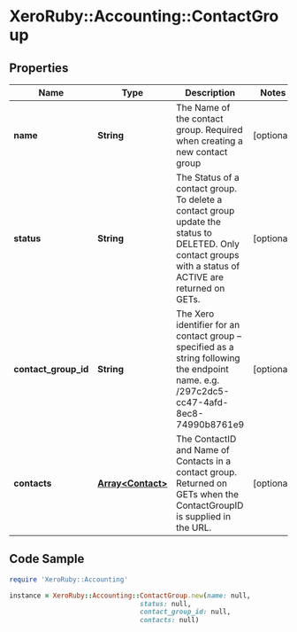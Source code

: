 # XeroRuby::Accounting::ContactGroup

## Properties

Name | Type | Description | Notes
------------ | ------------- | ------------- | -------------
**name** | **String** | The Name of the contact group. Required when creating a new contact  group | [optional] 
**status** | **String** | The Status of a contact group. To delete a contact group update the status to DELETED. Only contact groups with a status of ACTIVE are returned on GETs. | [optional] 
**contact_group_id** | **String** | The Xero identifier for an contact group – specified as a string following the endpoint name. e.g. /297c2dc5-cc47-4afd-8ec8-74990b8761e9 | [optional] 
**contacts** | [**Array&lt;Contact&gt;**](Contact.md) | The ContactID and Name of Contacts in a contact group. Returned on GETs when the ContactGroupID is supplied in the URL. | [optional] 

## Code Sample

```ruby
require 'XeroRuby::Accounting'

instance = XeroRuby::Accounting::ContactGroup.new(name: null,
                                 status: null,
                                 contact_group_id: null,
                                 contacts: null)
```



